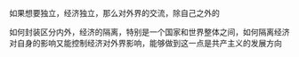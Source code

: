 如果想要独立，经济独立，那么对外界的交流，除自己之外的

如何封装区分内外，经济的隔离，特别是一个国家和世界整体之间，如何隔离经济对自身的影响又能控制经济对外界影响，能够做到这一点是共产主义的发展方向
